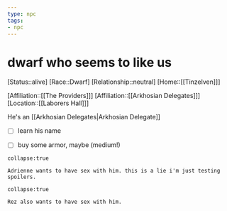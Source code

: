 ```yaml
---
type: npc
tags: 
- npc
---
```


# dwarf who seems to like us

[Status::alive]
[Race::Dwarf]
[Relationship::neutral]
[Home::[[Tinzelven]]]

[Affiliation::[[The Providers]]]
[Affiliation::[[Arkhosian Delegates]]]
[Location::[[Laborers Hall]]]

He's an [[Arkhosian Delegates|Arkhosian Delegate]]

- [ ] learn his name
- [ ] buy some armor, maybe (medium!)


```ad-spoiler-a
collapse:true

Adrienne wants to have sex with him. this is a lie i'm just testing spoilers.

```

```ad-spoiler-r
collapse:true

Rez also wants to have sex with him.
```

